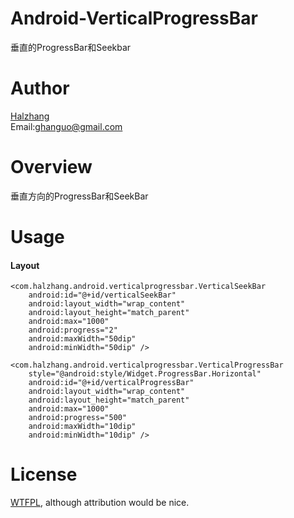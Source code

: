 Android-VerticalProgressBar
===
垂直的ProgressBar和Seekbar

Author
===
[Halzhang][1]<br/>
Email:[ghanguo@gmail.com](mailto:ghanguo@gmail.com)

Overview
===
垂直方向的ProgressBar和SeekBar

Usage
===
#### Layout

<LinearLayout xmlns:android="http://schemas.android.com/apk/res/android"
    xmlns:tools="http://schemas.android.com/tools"
    android:layout_width="match_parent"
    android:layout_height="match_parent"
    android:orientation="horizontal" >
    
    <com.halzhang.android.verticalprogressbar.VerticalSeekBar
        android:id="@+id/verticalSeekBar"
        android:layout_width="wrap_content"
        android:layout_height="match_parent"
        android:max="1000"
        android:progress="2"
        android:maxWidth="50dip"
        android:minWidth="50dip" />
    
    <com.halzhang.android.verticalprogressbar.VerticalProgressBar
        style="@android:style/Widget.ProgressBar.Horizontal"
        android:id="@+id/verticalProgressBar"
        android:layout_width="wrap_content"
        android:layout_height="match_parent"
        android:max="1000"
        android:progress="500"
        android:maxWidth="10dip"
        android:minWidth="10dip" />
</LinearLayout>

License
===
[WTFPL][2], although attribution would be nice.

[1]: http://weibo.com/halzhang
[2]: http://sam.zoy.org/wtfpl/

